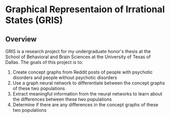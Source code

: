 # Graphical Representaion of Irrational States (GRIS)

## Overview
GRIS is a research project for my undergraduate honor's thesis at the School of Behavioral and Brain Sciences at the University of Texas of Dallas. The goals of this project is to:

1. Create concept graphs from Reddit posts of people with psychotic disorders and people without psychotic disorders
2. Use a graph neural network to differentiate between the concept graphs of these two populations
3. Extract meaningful information from the neural networks to learn about the differences between these two populations
4. Determine if there are any differences in the concept graphs of these two populations
